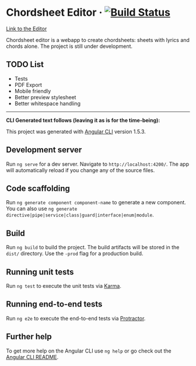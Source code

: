 # Chordsheet Editor &middot; [![Build Status](https://travis-ci.org/gldraphael/chordsheet-editor.svg?branch=master)](https://travis-ci.org/gldraphael/chordsheet-editor)

[Link to the Editor](https://gldraphael.github.io/chordsheet-editor/)

Chordsheet editor is a webapp to create chordsheets: sheets with lyrics and chords alone. The project is still under development.

## TODO List

* Tests
* PDF Export
* Mobile friendly
* Better preview stylesheet
* Better whitespace handling

---

**CLI Generated text follows (leaving it as is for the time-being):**

This project was generated with [Angular CLI](https://github.com/angular/angular-cli) version 1.5.3.

## Development server

Run `ng serve` for a dev server. Navigate to `http://localhost:4200/`. The app will automatically reload if you change any of the source files.

## Code scaffolding

Run `ng generate component component-name` to generate a new component. You can also use `ng generate directive|pipe|service|class|guard|interface|enum|module`.

## Build

Run `ng build` to build the project. The build artifacts will be stored in the `dist/` directory. Use the `-prod` flag for a production build.

## Running unit tests

Run `ng test` to execute the unit tests via [Karma](https://karma-runner.github.io).

## Running end-to-end tests

Run `ng e2e` to execute the end-to-end tests via [Protractor](http://www.protractortest.org/).

## Further help

To get more help on the Angular CLI use `ng help` or go check out the [Angular CLI README](https://github.com/angular/angular-cli/blob/master/README.md).
